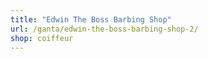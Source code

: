 ```yaml
---
title: "Edwin The Boss Barbing Shop"
url: /ganta/edwin-the-boss-barbing-shop-2/
shop: coiffeur
---
```

